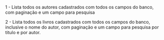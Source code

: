 1 - Lista todos os autores cadastrados com todos os campos do banco, com paginação e um
campo para pesquisa

2 - Lista todos os livros cadastrados com todos os campos do banco, inclusive o nome do autor, com
paginação e um campo para pesquisa por titulo e por autor.
